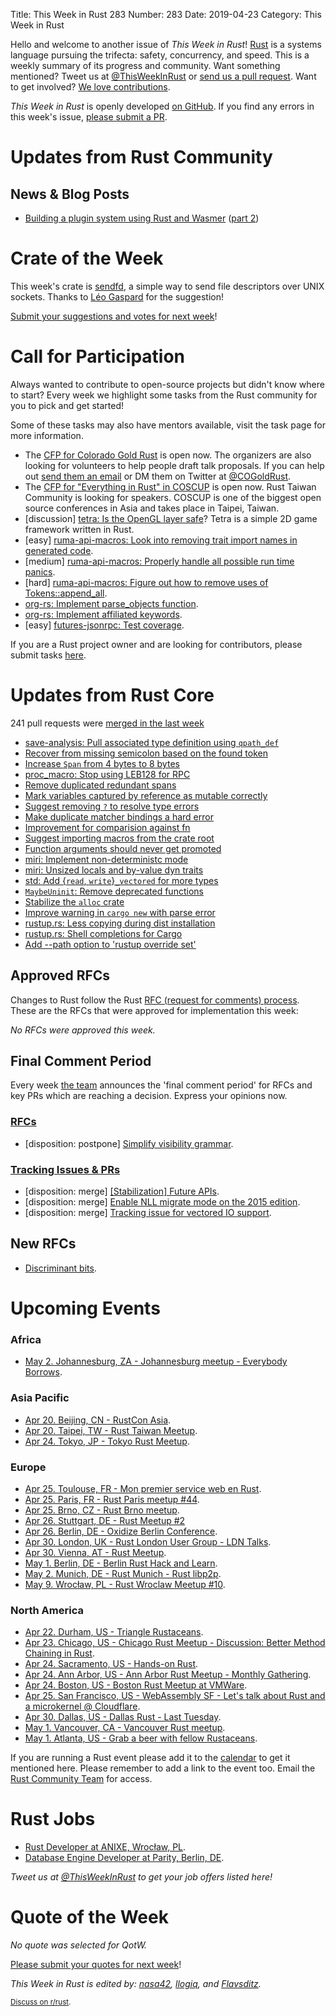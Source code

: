 Title: This Week in Rust 283
Number: 283
Date: 2019-04-23
Category: This Week in Rust

Hello and welcome to another issue of *This Week in Rust*!
[Rust](http://rust-lang.org) is a systems language pursuing the trifecta: safety, concurrency, and speed.
This is a weekly summary of its progress and community.
Want something mentioned? Tweet us at [@ThisWeekInRust](https://twitter.com/ThisWeekInRust) or [send us a pull request](https://github.com/cmr/this-week-in-rust).
Want to get involved? [We love contributions](https://github.com/rust-lang/rust/blob/master/CONTRIBUTING.md).

*This Week in Rust* is openly developed [on GitHub](https://github.com/cmr/this-week-in-rust).
If you find any errors in this week's issue, [please submit a PR](https://github.com/cmr/this-week-in-rust/pulls).

# Updates from Rust Community

## News & Blog Posts
* [Building a plugin system using Rust and Wasmer](https://wiredforge.com/blog/wasmer-plugin-pt-1) ([part 2](https://wiredforge.com/blog/wasmer-plugin-pt-2))

# Crate of the Week

This week's crate is [sendfd](https://github.com/Standard-Cognition/sendfd), a simple way to send file descriptors over UNIX sockets. Thanks to [Léo Gaspard](https://users.rust-lang.org/t/crate-of-the-week/2704/514) for the suggestion!

[Submit your suggestions and votes for next week][submit_crate]!

[submit_crate]: https://users.rust-lang.org/t/crate-of-the-week/2704

# Call for Participation

Always wanted to contribute to open-source projects but didn't know where to start?
Every week we highlight some tasks from the Rust community for you to pick and get started!

Some of these tasks may also have mentors available, visit the task page for more information.

* The [CFP for Colorado Gold Rust](https://cfp.cogoldrust.com/events/cogoldrust-2019) is open now. The organizers are also looking for volunteers to help people draft talk proposals. If you can help out [send them an email](mailto:coloradogoldrust@gmail.com) or DM them on Twitter at [@COGoldRust](https://twitter.com/cogoldrust).
* The [CFP for "Everything in Rust" in COSCUP](https://blog.coscup.org/2019/04/2019-cfp-open.html#rust) is open now. Rust Taiwan Community is looking for speakers. COSCUP is one of the biggest open source conferences in Asia and takes place in Taipei, Taiwan.
* [discussion] [tetra: Is the OpenGL layer safe](https://github.com/17cupsofcoffee/tetra/issues/117)? Tetra is a simple 2D game framework written in Rust.
* [easy] [ruma-api-macros: Look into removing trait import names in generated code](https://github.com/ruma/ruma-api-macros/issues/16).
* [medium] [ruma-api-macros: Properly handle all possible run time panics](https://github.com/ruma/ruma-api-macros/issues/5).
* [hard] [ruma-api-macros: Figure out how to remove uses of Tokens::append_all](https://github.com/ruma/ruma-api-macros/issues/4).
* [org-rs: Implement parse_objects function](https://github.com/org-rs/org-rs/issues/8).
* [org-rs: Implement affiliated keywords](https://github.com/org-rs/org-rs/issues/11).
* [easy] [futures-jsonrpc: Test coverage](https://github.com/vlopes11/futures-jsonrpc/issues/1).

If you are a Rust project owner and are looking for contributors, please submit tasks [here][guidelines].

[guidelines]: https://users.rust-lang.org/t/twir-call-for-participation/4821

# Updates from Rust Core

241 pull requests were [merged in the last week][merged]

[merged]: https://github.com/search?q=is%3Apr+org%3Arust-lang+is%3Amerged+merged%3A2019-04-08..2019-04-15

* [save-analysis: Pull associated type definition using `qpath_def`](https://github.com/rust-lang/rust/pull/59894)
* [Recover from missing semicolon based on the found token](https://github.com/rust-lang/rust/pull/59866)
* [Increase `Span` from 4 bytes to 8 bytes](https://github.com/rust-lang/rust/pull/59693)
* [proc_macro: Stop using LEB128 for RPC](https://github.com/rust-lang/rust/pull/59820)
* [Remove duplicated redundant spans](https://github.com/rust-lang/rust/pull/59896)
* [Mark variables captured by reference as mutable correctly](https://github.com/rust-lang/rust/pull/59708)
* [Suggest removing `?` to resolve type errors](https://github.com/rust-lang/rust/pull/59859)
* [Make duplicate matcher bindings a hard error](https://github.com/rust-lang/rust/pull/59858)
* [Improvement for comparision against fn](https://github.com/rust-lang/rust/pull/59798)
* [Suggest importing macros from the crate root](https://github.com/rust-lang/rust/pull/59784)
* [Function arguments should never get promoted](https://github.com/rust-lang/rust/pull/59724)
* [miri: Implement non-deterministc mode](https://github.com/rust-lang/miri/pull/683)
* [miri: Unsized locals and by-value dyn traits](https://github.com/rust-lang/rust/pull/59780)
* [std: Add {`read`, `write`}`_vectored` for more types](https://github.com/rust-lang/rust/pull/59852)
* [`MaybeUninit`: Remove deprecated functions](https://github.com/rust-lang/rust/pull/59912)
* [Stabilize the `alloc` crate](https://github.com/rust-lang/rust/pull/59675)
* [Improve warning in `cargo new` with parse error](https://github.com/rust-lang/cargo/pull/6839)
* [rustup.rs: Less copying during dist installation](https://github.com/rust-lang/rustup.rs/pull/1744)
* [rustup.rs: Shell completions for Cargo](https://github.com/rust-lang/rustup.rs/pull/1646)
* [Add --path option to 'rustup override set'](https://github.com/rust-lang/rustup.rs/pull/1524)

## Approved RFCs

Changes to Rust follow the Rust [RFC (request for comments)
process](https://github.com/rust-lang/rfcs#rust-rfcs). These
are the RFCs that were approved for implementation this week:

*No RFCs were approved this week.*

## Final Comment Period

Every week [the team](https://www.rust-lang.org/team.html) announces the
'final comment period' for RFCs and key PRs which are reaching a
decision. Express your opinions now.

### [RFCs](https://github.com/rust-lang/rfcs/labels/final-comment-period)

* [disposition: postpone] [Simplify visibility grammar](https://github.com/rust-lang/rfcs/pull/2640).

### [Tracking Issues & PRs](https://github.com/rust-lang/rust/labels/final-comment-period)

* [disposition: merge] [[Stabilization] Future APIs](https://github.com/rust-lang/rust/issues/59725).
* [disposition: merge] [Enable NLL migrate mode on the 2015 edition](https://github.com/rust-lang/rust/pull/59114).
* [disposition: merge] [Tracking issue for vectored IO support](https://github.com/rust-lang/rust/issues/58452).

## New RFCs

* [Discriminant bits](https://github.com/rust-lang/rfcs/pull/2684).

# Upcoming Events

### Africa

* [May  2. Johannesburg, ZA - Johannesburg meetup - Everybody Borrows](https://www.meetup.com/Johannesburg-Rust-Meetup/events/gpxrtqyzhbcb/).

### Asia Pacific

* [Apr 20. Beijing, CN - RustCon Asia](https://rustcon.asia/).
* [Apr 20. Taipei, TW - Rust Taiwan Meetup](https://www.facebook.com/events/400895290642737/).
* [Apr 24. Tokyo, JP - Tokyo Rust Meetup](https://rust.connpass.com/event/125666/).

### Europe

* [Apr 25. Toulouse, FR - Mon premier service web en Rust](https://www.meetup.com/Toulouse-Rust-Meetup/events/260218832).
* [Apr 25. Paris, FR - Rust Paris meetup #44](https://www.meetup.com/Rust-Paris/events/260443108/).
* [Apr 25. Brno, CZ - Rust Brno meetup](https://rust-brno.github.io/).
* [Apr 26. Stuttgart, DE - Rust Meetup #2](https://gettogether.community/rust-stuttgart/)
* [Apr 26. Berlin, DE - Oxidize Berlin Conference](https://oxidizeconf.com/).
* [Apr 30. London, UK - Rust London User Group - LDN Talks](https://www.meetup.com/Rust-London-User-Group/events/260565918/).
* [Apr 30. Vienna, AT - Rust Meetup](https://www.meetup.com/Rust-Vienna/events/260693863/).
* [May  1. Berlin, DE - Berlin Rust Hack and Learn](https://www.meetup.com/opentechschool-berlin/events/gkkttqyzhbcb/).
* [May  2. Munich, DE - Rust Munich - Rust libp2p](https://www.meetup.com/rust-munich/events/259984522/).
* [May  9. Wrocław, PL - Rust Wroclaw Meetup #10](https://www.meetup.com/Rust-Wroclaw/events/260858425/).

### North America

* [Apr 22. Durham, US - Triangle Rustaceans](https://www.meetup.com/triangle-rustaceans/events/mfglwpyzgbdc/).
* [Apr 23. Chicago, US - Chicago Rust Meetup - Discussion: Better Method Chaining in Rust](https://www.meetup.com/Chicago-Rust-Meetup/events/260321118).
* [Apr 24. Sacramento, US - Hands-on Rust](https://www.meetup.com/Rust-Sacramento/events/260347016/).
* [Apr 24. Ann Arbor, US - Ann Arbor Rust Meetup - Monthly Gathering](https://www.meetup.com/Ann-Arbor-Rust-Meetup/events/vsncvqyzgbgc/).
* [Apr 24. Boston, US - Boston Rust Meetup at VMWare](https://www.meetup.com/BostonRust/events/259966076/).
* [Apr 25. San Francisco, US - WebAssembly SF - Let's talk about Rust and a microkernel @ Cloudflare](https://www.meetup.com/wasmsf/events/260288977/).
* [Apr 30. Dallas, US - Dallas Rust - Last Tuesday](https://www.meetup.com/Dallas-Rust/events/zfgwzmyzgbnc/).
* [May  1. Vancouver, CA - Vancouver Rust meetup](https://www.meetup.com/Vancouver-Rust/events/hjrwvqyzhbcb/).
* [May  1. Atlanta, US - Grab a beer with fellow Rustaceans](https://www.meetup.com/Rust-ATL/events/lgtvsqyzhbcb/).

If you are running a Rust event please add it to the [calendar] to get
it mentioned here. Please remember to add a link to the event too.
Email the [Rust Community Team][community] for access.

[calendar]: https://www.google.com/calendar/embed?src=apd9vmbc22egenmtu5l6c5jbfc%40group.calendar.google.com
[community]: mailto:community-team@rust-lang.org

# Rust Jobs

* [Rust Developer at ANIXE, Wrocław, PL](https://anixe.bamboohr.co.uk/jobs/view.php?id=72).
* [Database Engine Developer at Parity, Berlin, DE](https://www.parity.io/jobs/#berlin-database-engine-developer).

*Tweet us at [@ThisWeekInRust](https://twitter.com/ThisWeekInRust) to get your job offers listed here!*

# Quote of the Week

*No quote was selected for QotW.*

[Please submit your quotes for next week](http://users.rust-lang.org/t/twir-quote-of-the-week/328)!

*This Week in Rust is edited by: [nasa42](https://github.com/nasa42), [llogiq](https://github.com/llogiq), and [Flavsditz](https://github.com/Flavsditz).*

<small>[Discuss on r/rust]().</small>
